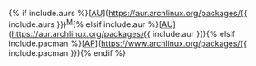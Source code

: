 {% if include.aurs %}[<abbr title="Arch User Repository Package">AU</abbr>](https://aur.archlinux.org/packages/{{ include.aurs }})<sup><abbr title="Multiple AUR packages exist for this program">M</abbr></sup>{% elsif include.aur %}[<abbr title="Arch User Repository Package">AU</abbr>](https://aur.archlinux.org/packages/{{ include.aur }}){% elsif include.pacman %}[<abbr title="Arch Linux Package">AP</abbr>](https://www.archlinux.org/packages/{{ include.pacman }}){% endif %}
